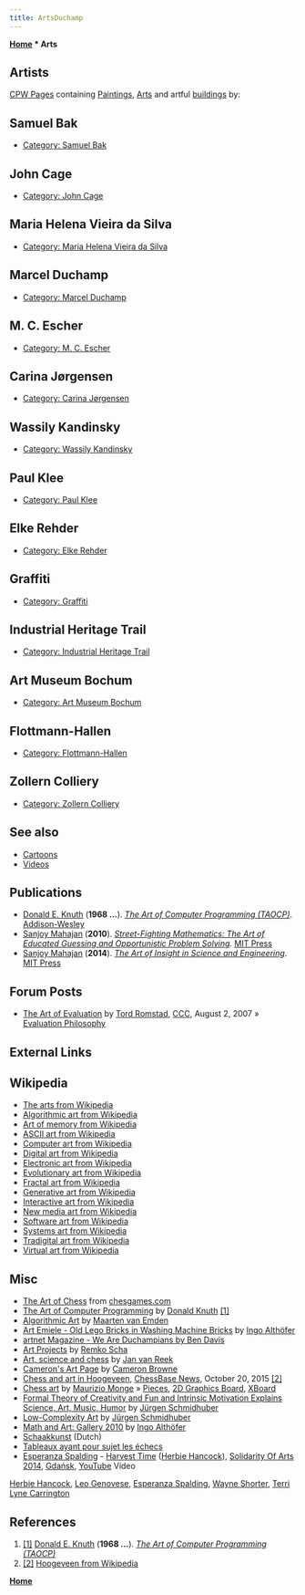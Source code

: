 ```yaml
---
title: ArtsDuchamp
---
```

**[Home](Home "Home") * Arts**

## Artists

[CPW Pages](Home "Home") containing [Paintings](https://en.wikipedia.org/wiki/Painting), [Arts](https://en.wikipedia.org/wiki/The_arts) and artful [buildings](https://en.wikipedia.org/wiki/Building) by:

## Samuel Bak

- [Category: Samuel Bak](Category:Samuel_Bak "Category:Samuel Bak")

## John Cage

- [Category: John Cage](Category:John_Cage "Category:John Cage")

## Maria Helena Vieira da Silva

- [Category: Maria Helena Vieira da Silva](Category:Maria_Helena_Vieira_da_Silva "Category:Maria Helena Vieira da Silva")

## Marcel Duchamp

- [Category: Marcel Duchamp](Category:Marcel_Duchamp "Category:Marcel Duchamp")

## M. C. Escher

- [Category: M. C. Escher](Category:M._C._Escher "Category:M. C. Escher")

## Carina Jørgensen

- [Category: Carina Jørgensen](Category:Carina_J%C3%B8rgensen "Category:Carina Jørgensen")

## Wassily Kandinsky

- [Category: Wassily Kandinsky](Category:Wassily_Kandinsky "Category:Wassily Kandinsky")

## Paul Klee

- [Category: Paul Klee](Category:Paul_Klee "Category:Paul Klee")

## Elke Rehder

- [Category: Elke Rehder](Category:Elke_Rehder "Category:Elke Rehder")

## Graffiti

- [Category: Graffiti](Category:Graffiti "Category:Graffiti")

## Industrial Heritage Trail

- [Category: Industrial Heritage Trail](Category:Industrial_Heritage_Trail "Category:Industrial Heritage Trail")

## Art Museum Bochum

- [Category: Art Museum Bochum](Category:Art_Museum_Bochum "Category:Art Museum Bochum")

## Flottmann-Hallen

- [Category: Flottmann-Hallen](index.php?title=Category:Flottmann-Hallen&action=edit&redlink=1 "Category:Flottmann-Hallen (page does not exist)")

## Zollern Colliery

- [Category: Zollern Colliery](index.php?title=Category:Zollern_Colliery&action=edit&redlink=1 "Category:Zollern Colliery (page does not exist)")

## See also

- [Cartoons](Cartoons "Cartoons")
- [Videos](index.php?title=Videos&action=edit&redlink=1 "Videos (page does not exist)")

## Publications

- [Donald E. Knuth](Donald_Knuth "Donald Knuth") (**1968 ...**). *[The Art of Computer Programming (TAOCP)](http://www-cs-faculty.stanford.edu/~knuth/taocp.html)*. [Addison-Wesley](https://en.wikipedia.org/wiki/Addison-Wesley)
- [Sanjoy Mahajan](Sanjoy_Mahajan "Sanjoy Mahajan") (**2010**). *[Street-Fighting Mathematics: The Art of Educated Guessing and Opportunistic Problem Solving](http://mitpress.mit.edu/books/street-fighting-mathematics)*. [MIT Press](https://en.wikipedia.org/wiki/MIT_Press)
- [Sanjoy Mahajan](Sanjoy_Mahajan "Sanjoy Mahajan") (**2014**). *[The Art of Insight in Science and Engineering](http://mitpress.mit.edu/books/art-insight-science-and-engineering)*. [MIT Press](https://en.wikipedia.org/wiki/MIT_Press)

## Forum Posts

- [The Art of Evaluation](http://www.talkchess.com/forum/viewtopic.php?topic_view=threads&p=135133&t=15504) by [Tord Romstad](Tord_Romstad "Tord Romstad"), [CCC](CCC "CCC"), August 2, 2007 » [Evaluation Philosophy](Evaluation_Philosophy "Evaluation Philosophy")

## External Links

## Wikipedia

- [The arts from Wikipedia](https://en.wikipedia.org/wiki/The_arts)
- [Algorithmic art from Wikipedia](https://en.wikipedia.org/wiki/Algorithmic_art)
- [Art of memory from Wikipedia](https://en.wikipedia.org/wiki/Art_of_memory)
- [ASCII art from Wikipedia](https://en.wikipedia.org/wiki/ASCII_art)
- [Computer art from Wikipedia](https://en.wikipedia.org/wiki/Computer_art)
- [Digital art from Wikipedia](https://en.wikipedia.org/wiki/Digital_art)
- [Electronic art from Wikipedia](https://en.wikipedia.org/wiki/Electronic_art)
- [Evolutionary art from Wikipedia](https://en.wikipedia.org/wiki/Evolutionary_art)
- [Fractal art from Wikipedia](https://en.wikipedia.org/wiki/Fractal_art)
- [Generative art from Wikipedia](https://en.wikipedia.org/wiki/Generative_art)
- [Interactive art from Wikipedia](https://en.wikipedia.org/wiki/Interactive_art)
- [New media art from Wikipedia](https://en.wikipedia.org/wiki/New_media_art)
- [Software art from Wikipedia](https://en.wikipedia.org/wiki/Software_art)
- [Systems art from Wikipedia](https://en.wikipedia.org/wiki/Systems_art)
- [Tradigital art from Wikipedia](https://en.wikipedia.org/wiki/Tradigital_art)
- [Virtual art from Wikipedia](https://en.wikipedia.org/wiki/Virtual_art)

## Misc

- [The Art of Chess](http://www.chessgames.com/perl/chesscollection?cid=1001347) from [chesgames.com](http://www.chessgames.com/index.html)
- [The Art of Computer Programming](https://en.wikipedia.org/wiki/The_Art_of_Computer_Programming) by [Donald Knuth](Donald_Knuth "Donald Knuth") <a id="cite-note-1" href="#cite-ref-1">[1]</a>
- [Algorithmic Art](http://webhome.cs.uvic.ca/~vanemden/mathart/mathart.html) by [Maarten van Emden](Maarten_van_Emden "Maarten van Emden")
- [Art Emiele - Old Lego Bricks in Washing Machine Bricks](http://www.althofer.de/old-lego-in-washing-machine.html) by [Ingo Althöfer](Ingo_Alth%C3%B6fer "Ingo Althöfer")
- [artnet Magazine - We Are Duchampians by Ben Davis](http://www.artnet.com/magazineus/reviews/davis/davis11-1-05.asp)
- [Art Projects](http://iaaa.nl/rs/art.html) by [Remko Scha](Mathematician#RScha "Mathematician")
- [Art, science and chess](http://web.inter.nl.net/hcc/rekius/index.htm) by [Jan van Reek](Jan_van_Reek "Jan van Reek")
- [Cameron's Art Page](http://www.cameronius.com/graphics/) by [Cameron Browne](Cameron_Browne "Cameron Browne")
- [Chess and art in Hoogeveen](http://en.chessbase.com/post/chess-and-art-in-hoogeveen), [ChessBase News](ChessBase "ChessBase"), October 20, 2015 <a id="cite-note-2" href="#cite-ref-2">[2]</a>
- [Chess art](http://poisson.phc.unipi.it/~monge/chess_art.php) by [Maurizio Monge](Maurizio_Monge "Maurizio Monge") » [Pieces](Pieces "Pieces"), [2D Graphics Board](2D_Graphics_Board "2D Graphics Board"), [XBoard](XBoard "XBoard")
- [Formal Theory of Creativity and Fun and Intrinsic Motivation Explains Science, Art, Music, Humor](http://www.idsia.ch/~juergen/creativity.html) by [Jürgen Schmidhuber](J%C3%BCrgen_Schmidhuber "Jürgen Schmidhuber")
- [Low-Complexity Art](http://www.idsia.ch/~juergen/locoart/locoart.html) by [Jürgen Schmidhuber](J%C3%BCrgen_Schmidhuber "Jürgen Schmidhuber")
- [Math and Art: Gallery 2010](http://www.althofer.de/mathe-und-kunst/exhibition-english.html) by [Ingo Althöfer](Ingo_Alth%C3%B6fer "Ingo Althöfer")
- [Schaakkunst](http://www.schaakkunst.nl/) (Dutch)
- [Tableaux ayant pour sujet les échecs](http://www.jmrw.com/Chess/Tableau_echecs/index.htm)
- [Esperanza Spalding](index.php?title=Videos&action=edit&redlink=1 "Videos (page does not exist)") - [Harvest Time](<https://en.wikipedia.org/wiki/The_Piano_(Herbie_Hancock_album)>) ([Herbie Hancock](index.php?title=Videos&action=edit&redlink=1 "Videos (page does not exist)")), [Solidarity Of Arts 2014](https://pl.wikipedia.org/wiki/Solidarity_of_Arts), [Gdańsk](https://en.wikipedia.org/wiki/Gda%C5%84sk), [YouTube](https://en.wikipedia.org/wiki/YouTube) Video

[Herbie Hancock](index.php?title=Videos&action=edit&redlink=1 "Videos (page does not exist)"), [Leo Genovese](https://en.wikipedia.org/wiki/Leo_Genovese), [Esperanza Spalding](index.php?title=Videos&action=edit&redlink=1 "Videos (page does not exist)"), [Wayne Shorter](index.php?title=Videos&action=edit&redlink=1 "Videos (page does not exist)"), [Terri Lyne Carrington](index.php?title=Videos&action=edit&redlink=1 "Videos (page does not exist)")

## References

1. <a id="cite-ref-1" href="#cite-note-1">[1]</a> [Donald E. Knuth](Donald_Knuth "Donald Knuth") (**1968 ...**). *[The Art of Computer Programming (TAOCP)](http://www-cs-faculty.stanford.edu/~knuth/taocp.html)*
1. <a id="cite-ref-2" href="#cite-note-2">[2]</a> [Hoogeveen from Wikipedia](https://en.wikipedia.org/wiki/Hoogeveen)

**[Home](Home "Home")**


